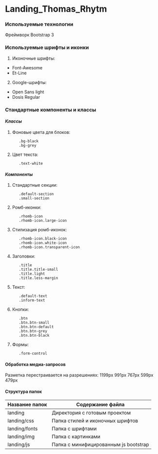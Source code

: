 # Landing_Thomas_Rhytm

### Используемые технологии

Фреймворк Bootstrap 3

### Используемые шрифты и иконки

1. Иконочные шрифты:
* Font-Awesome
* Et-Line
2. Google-шрифты:
* Open Sans light
* Dosis Regular

### Стандартные компоненты и классы

#### _Классы_

1. Фоновые цвета для блоков:

          .bg-black
          .bg-grey
          
2. Цвет текста: 

          .text-white
          
#### _Компоненты_

1. Стандартные секции:

          .default-section    
          .small-section
    
2. Ромб-иконки:
      
          .rhomb-icon
          .rhomb-icon.large-icon
      
3. Стилизация ромб-иконок:
          
          .rhomb-icon.black-icon
          .rhomb-icon.white-icon
          .rhomb-icon.transparent-icon
          
4. Заголовки:

          .title
          .title.title-small
          .title.light
          .title.less-margin
          
5. Текст: 

          .default-text 
          .inform-text
          
6. Кнопки: 

          .btn
          .btn.btn-small
          .btn.btn-default
          .btn.btn-grey
          .btn.btn-black
          
7. Формы:

          .form-control
          
#### Обработка медиа-запросов

Разметка перестраивается на разрешениях:
1199рх
991px
767px
599px
479px

#### Структура папок 

Название папок  | Содержание файла
----------------|----------------------
landing         | Директория с готовым проектом
landing/css     | Папка стилей и иконочных шрифтов
landing/fonts   | Папка с шрифтами
landing/img     | Папка с картинками
landing/js      | Папка с минифицированным js bootstrap
